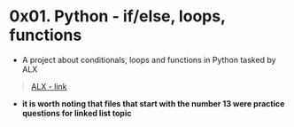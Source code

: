 # 0x01. Python - if/else, loops, functions
- A project about conditionals, loops and functions in Python tasked by ALX
> [ALX - link](https://intranet.alxswe.com/projects/233#task-1060)
- **it is worth noting that files that start with the number 13 were practice questions for linked list topic**